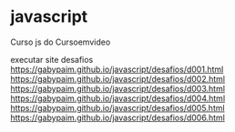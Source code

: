 # javascript
Curso js do Cursoemvideo

executar site desafios 
https://gabypaim.github.io/javascript/desafios/d001.html
https://gabypaim.github.io/javascript/desafios/d002.html
https://gabypaim.github.io/javascript/desafios/d003.html
https://gabypaim.github.io/javascript/desafios/d004.html
https://gabypaim.github.io/javascript/desafios/d005.html
https://gabypaim.github.io/javascript/desafios/d006.html
